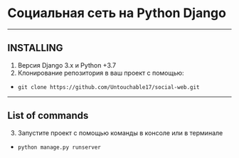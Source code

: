 # Социальная сеть на Python Django 
____
## INSTALLING 

1. Версия Django 3.x и Python +3.7</br>
2. Клонирование репозитория в ваш проект с помощью:</br>
- `git clone https://github.com/Untouchable17/social-web.git`

____
## List of commands

3. Запустите проект с помощью команды в консоле или в терминале
- `python manage.py runserver`
